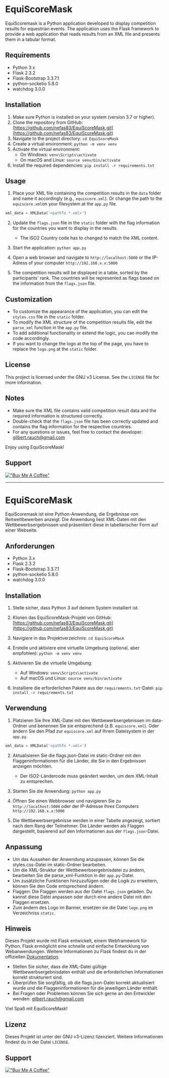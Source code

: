 # EquiScoreMask

EquiScoremask is a Python application developed to display competition results for equestrian events. The application uses the Flask framework to provide a web application that reads results from an XML file and presents them in a tabular format.

## Requirements

- Python 3.x
- Flask 2.3.2
- Flask-Bootstrap 3.3.7.1
- python-socketio 5.8.0
- watchdog 3.0.0

## Installation

1. Make sure Python is installed on your system (version 3.7 or higher).
2. Clone the repository from GitHub: [https://github.com/nefas83/EquiScoreMask.git](https://github.com/nefas83/EquiScoreMask.git)
3. Navigate to the project directory: `cd EquiScoreMask`
4. Create a virtual environment: `python -m venv venv`
5. Activate the virtual environment:
   - On Windows: `venv\Scripts\activate`
   - On macOS and Linux: `source venv/bin/activate`
6. Install the required dependencies: `pip install -r requirements.txt`

## Usage

1. Place your XML file containing the competition results in the `data` folder and name it accordingly (e.g., `equiscore.xml`). Or change the path to the `equiscore.xml`on your filesystem at the `app.py` file.
 ``` python
 xml_data = XMLData('<pathTo *.xml>')
 ```
2. Update the `flags.json` file in the `static` folder with the flag information for the countries you want to display in the results.

   - The ISO2 Country code has to changed to match the XML content.
3. Start the application: `python app.py`
4. Open a web browser and navigate to `http://localhost:5000` or the IP-Adress of your computer `http://192.168.x.x:5000`
5. The competition results will be displayed in a table, sorted by the participants' rank. The countries will be represented as flags based on the information from the `flags.json` file.

## Customization

- To customize the appearance of the application, you can edit the `styles.css` file in the `static` folder.
- To modify the XML structure of the competition results file, edit the `parse_xml` function in the `app.py` file.
- To add additional functionality or extend the logic, you can modify the code accordingly.
- If you want to change the logo at the top of the page, you have to replace the `logo.png` at the `static` folder.

## License

This project is licensed under the GNU v3 License. See the `LICENSE` file for more information.

## Notes

- Make sure the XML file contains valid competition result data and the required information is structured correctly.
- Double-check that the `flags.json` file has been correctly updated and contains the flag information for the respective countries.
- For any questions or issues, feel free to contact the developer: [gilbert.rauch@gmail.com](mailto:gilbert.rauch@gmail.com)

Enjoy using EquiScoreMask!

## Support
[!["Buy Me A Coffee"](https://www.buymeacoffee.com/assets/img/custom_images/orange_img.png)](https://www.buymeacoffee.com/gilbertrau)

--- 

# EquiScoreMask

EquiScoremask ist eine Python-Anwendung, die Ergebnisse von Reitwettbewerben anzeigt. Die Anwendung liest XML-Daten mit den Wettbewerbsergebnissen und präsentiert diese in tabellarischer Form auf einer Webseite.

## Anforderungen

- Python 3.x
- Flask 2.3.2
- Flask-Bootstrap 3.3.7.1
- python-socketio 5.8.0
- watchdog 3.0.0

## Installation

1. Stelle sicher, dass Python 3 auf deinem System installiert ist.
2. Klonen das EquiScoreMask-Projekt von GitHub: [https://github.com/nefas83/EquiScoreMask.git](https://github.com/nefas83/EquiScoreMask.git)
3. Navigiere in das Projektverzeichnis: `cd EquiScoreMask`
4. Erstelle und aktiviere eine virtuelle Umgebung (optional, aber empfohlen):  `python -m venv venv`
5. Aktivieren Sie die virtuelle Umgebung:
   - Auf Windows: `venv\Scripts\activate`
   - Auf macOS und Linux: `source venv/bin/activate`

6. Installiere die erforderlichen Pakete aus der `requirements.txt`-Datei: `pip install -r requirements.txt`

## Verwendung

1. Platzieren Sie Ihre XML-Datei mit den Wettbewerbsergebnissen im data-Ordner und benennen Sie sie entsprechend (z.B. `equiscore.xml`). Oder ändern Sie den Pfad zur `equiscore.xml` auf Ihrem Dateisystem in der `app.py`.
 ``` python
 xml_data = XMLData('<pathTo *.xml>')
 ```
2. Aktualisieren Sie die flags.json-Datei im static-Ordner mit den Flaggeninformationen für die Länder, die Sie in den Ergebnissen anzeigen möchten.

   - Der ISO2-Ländercode muss geändert werden, um dem XML-Inhalt zu entsprechen.
3. Starten Sie die Anwendung: `python app.py`
4. Öffnen Sie einen Webbrowser und navigieren Sie zu `http://localhost:5000` oder der IP-Adresse Ihres Computers `http://192.168.x.x:5000`
5. Die Wettbewerbsergebnisse werden in einer Tabelle angezeigt, sortiert nach dem Rang der Teilnehmer. Die Länder werden als Flaggen dargestellt, basierend auf den Informationen aus der `flags.json`-Datei.

## Anpassung

- Um das Aussehen der Anwendung anzupassen, können Sie die styles.css-Datei im static-Ordner bearbeiten.
- Um die XML-Struktur der Wettbewerbsergebnisdatei zu ändern, bearbeiten Sie die parse_xml-Funktion in der `app.py`-Datei.
- Um zusätzliche Funktionen hinzuzufügen oder die Logik zu erweitern, können Sie den Code entsprechend ändern.
- Flaggen: Die Flaggen werden aus der Datei `flags.json` geladen. Du kannst diese Datei anpassen oder durch eine andere Datei mit den Flaggen ersetzen.
- Zum ändern des Logo im Banner, ersetzen sie die Datei `logo.png` im Verzeichniss `static`.

## Hinweis

Dieses Projekt wurde mit Flask entwickelt, einem Webframework für Python. Flask ermöglicht eine schnelle und einfache Entwicklung von Webanwendungen. Weitere Informationen zu Flask findest du in der offiziellen [Dokumentation](https://flask.palletsprojects.com/).

- Stellen Sie sicher, dass die XML-Datei gültige Wettbewerbsergebnisdaten enthält und die erforderlichen Informationen korrekt strukturiert sind.
- Überprüfen Sie sorgfältig, ob die flags.json-Datei korrekt aktualisiert wurde und die Flaggeninformationen für die jeweiligen Länder enthält.
- Bei Fragen oder Problemen können Sie sich gerne an den Entwickler wenden: [gilbert.rauch@gmail.com](mailto:gilbert.rauch@gmail.com)

Viel Spaß mit EquiScoreMask!

## Lizenz

Dieses Projekt ist unter der GNU v3-Lizenz lizenziert. Weitere Informationen findest du in der Datei `LICENSE`.

## Support
[!["Buy Me A Coffee"](https://www.buymeacoffee.com/assets/img/custom_images/orange_img.png)](https://www.buymeacoffee.com/gilbertrau)
